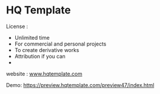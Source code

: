 # HQ Template

License :

- Unlimited time
- For commercial and personal projects
- To create derivative works
- Attribution if you can
- 
website : www.hqtemplate.com

Demo: https://preview.hqtemplate.com/preview47/index.html
